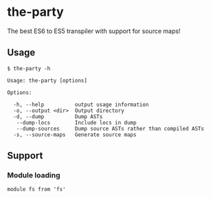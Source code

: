 # the-party

The best ES6 to ES5 transpiler with support for source maps!

## Usage

    $ the-party -h

    Usage: the-party [options]

    Options:

      -h, --help          output usage information
      -o, --output <dir>  Output directory
      -d, --dump          Dump ASTs
       --dump-locs        Include locs in dump
       --dump-sources     Dump source ASTs rather than compiled ASTs
      -s, --source-maps   Generate source maps

## Support

### Module loading

    module fs from 'fs'
